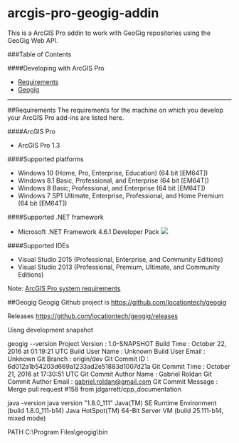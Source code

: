 # arcgis-pro-geogig-addin
This is a ArcGIS Pro addin to work with GeoGig repositories using the GeoGig Web API.


###Table of Contents

####Developing with ArcGIS Pro

* [Requirements](#requirements)
* [Geogig](#geogig)


--------------------------

##Requirements
The requirements for the machine on which you develop your ArcGIS Pro add-ins are listed here.

####ArcGIS Pro

* ArcGIS Pro 1.3

####Supported platforms

* Windows 10 (Home, Pro, Enterprise, Education) (64 bit [EM64T])
* Windows 8.1 Basic, Professional, and Enterprise (64 bit [EM64T]) 
* Windows 8 Basic, Professional, and Enterprise (64 bit [EM64T]) 
* Windows 7 SP1 Ultimate, Enterprise, Professional, and Home Premium (64 bit [EM64T]) 

####Supported .NET framework

* Microsoft .NET Framework 4.6.1 Developer Pack ![](http://Esri.github.io/arcgis-pro-sdk/images/Common/NewIcon_Blue.png)

####Supported IDEs

* Visual Studio 2015 (Professional, Enterprise, and Community Editions)
* Visual Studio 2013 (Professional, Premium, Ultimate, and Community Editions)
 
Note: [ArcGIS Pro system requirements](http://pro.arcgis.com/en/pro-app/get-started/arcgis-pro-system-requirements.htm) 


##Geogig
Geogig Github project is https://github.com/locationtech/geogig

Releases https://github.com/locationtech/geogig/releases

Uisng development snapshot 

geogig --version
         Project Version : 1.0-SNAPSHOT
              Build Time : October 22, 2016 at 01:19:21 UTC
         Build User Name : Unknown
        Build User Email : Unknown
              Git Branch : origin/dev
           Git Commit ID : 6d012a1b54203d669a1233ad2e51883d1007d21a
         Git Commit Time : October 21, 2016 at 17:30:51 UTC
  Git Commit Author Name : Gabriel Roldan
 Git Commit Author Email : gabriel.roldan@gmail.com
      Git Commit Message : Merge pull request #158 from jdgarrett/cpp_documentation



java -version
java version "1.8.0_111"
Java(TM) SE Runtime Environment (build 1.8.0_111-b14)
Java HotSpot(TM) 64-Bit Server VM (build 25.111-b14, mixed mode)

PATH C:\Program Files\geogig\bin



